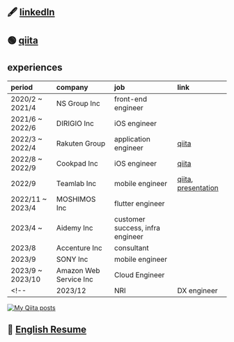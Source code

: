 

<!-- ## URL -->

<!-- - [Qiita ](https://qiita.com/miyakooti)[![My Qiita posts](https://qiita-badge.apiapi.app/s/miyakooti/posts.svg)](http://qiita.com/miyakooti) -->
<!-- - [Portfolio site](https://miyakooti.github.io/kousuke_portofolio/)
 -->

## 🖋️ [linkedIn](https://www.linkedin.com/in/maru087a65253/)

## 🟢 [qiita](https://qiita.com/miyakooti)

## experiences

| period | company | job | link |
|:-----------|:------------|:------------|:------------|
| 2020/2 ~ 2021/4 | NS Group Inc| front-end engineer| |
| 2021/6 ~ 2022/6 | DIRIGIO Inc| iOS engineer| |
| 2022/3 ~ 2022/4 | Rakuten Group| application engineer| [qiita](https://qiita.com/miyakooti/private/e01e19092d1034539429) |
| 2022/8 ~ 2022/9 | Cookpad Inc| iOS engineer| [qiita](https://qiita.com/miyakooti/private/95d3f815da897a71bf61) |
| 2022/9 | Teamlab Inc| mobile engineer| [qiita](https://qiita.com/miyakooti/private/42b70aaf9c7cd473314e), [presentation](https://drive.google.com/file/d/1YOW9m5tNqCdteA4rgm9QtqODRynIg9sd/view?usp=sharing) |
| 2022/11 ~ 2023/4| MOSHIMOS Inc| flutter engineer |
| 2023/4 ~ | Aidemy Inc| customer success, infra engineer |
| 2023/8 | Accenture Inc| consultant  |
| 2023/9 | SONY Inc| mobile engineer |
| 2023/9 ~ 2023/10 | Amazon Web Service Inc | Cloud Engineer |
<!-- | 2023/12 | NRI | DX engineer |

<!-- | 2025/4 ~ 【FULL TIME】 | Amazon Web Service Inc| Cloud Support Engineer | -->



[![My Qiita posts](https://qiita-badge.apiapi.app/s/miyakooti/posts.svg)](http://qiita.com/miyakooti)

## 🔖 [English Resume](https://file.notion.so/f/f/0c9e9f17-95c2-4536-b49b-9bb72372e1ec/b79d2ccc-38a6-480a-92f5-529cecf702c7/White_Blue_Simple_Back_End_Engineer_CV_Resume.pdf?table=block&id=c172ee09-8ee5-41cc-a3da-b45f06fc1c1f&spaceId=0c9e9f17-95c2-4536-b49b-9bb72372e1ec&expirationTimestamp=1724256000000&signature=kUcvsjHjJEpxpiJagjZjXXd7P5a3k2zCZcN0hPWIDaI&downloadName=White+Blue+Simple+Back+End+Engineer+CV+Resume.pdf)


<!-- ## Doing
- GUI Architecture(MVVM)




## Scheduled

- flutter
- Redux
- Rx
- golang
- swiftGen
- swiftlint
- clean architecture
- 

## Done
- GUI Architecture(MVP)
 -->
